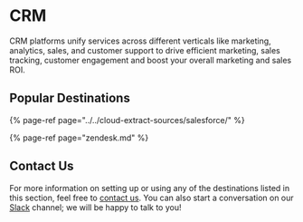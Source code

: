 # CRM

CRM platforms unify services across different verticals like marketing, analytics, sales, and customer support to drive efficient marketing, sales tracking, customer engagement and boost your overall marketing and sales ROI.

## Popular Destinations

{% page-ref page="../../cloud-extract-sources/salesforce/" %}

{% page-ref page="zendesk.md" %}

## Contact Us

For more information on setting up or using any of the destinations listed in this section, feel free to [contact us](mailto:%20docs@rudderstack.com). You can also start a conversation on our [Slack](https://resources.rudderstack.com/join-rudderstack-slack) channel; we will be happy to talk to you!

